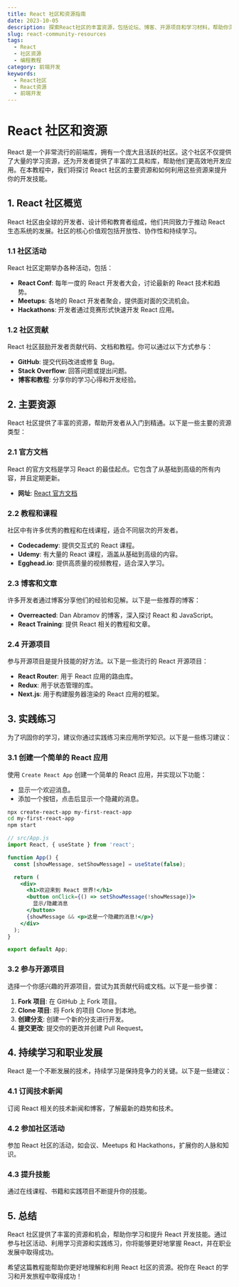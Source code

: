 ```yaml
---
title: React 社区和资源指南
date: 2023-10-05
description: 探索React社区的丰富资源，包括论坛、博客、开源项目和学习材料，帮助你深入理解和掌握React开发。
slug: react-community-resources
tags:
  - React
  - 社区资源
  - 编程教程
category: 前端开发
keywords:
  - React社区
  - React资源
  - 前端开发
---
```


# React 社区和资源

React 是一个非常流行的前端库，拥有一个庞大且活跃的社区。这个社区不仅提供了大量的学习资源，还为开发者提供了丰富的工具和库，帮助他们更高效地开发应用。在本教程中，我们将探讨 React 社区的主要资源和如何利用这些资源来提升你的开发技能。

## 1. React 社区概览

React 社区由全球的开发者、设计师和教育者组成，他们共同致力于推动 React 生态系统的发展。社区的核心价值观包括开放性、协作性和持续学习。

### 1.1 社区活动

React 社区定期举办各种活动，包括：

- **React Conf**: 每年一度的 React 开发者大会，讨论最新的 React 技术和趋势。
- **Meetups**: 各地的 React 开发者聚会，提供面对面的交流机会。
- **Hackathons**: 开发者通过竞赛形式快速开发 React 应用。

### 1.2 社区贡献

React 社区鼓励开发者贡献代码、文档和教程。你可以通过以下方式参与：

- **GitHub**: 提交代码改进或修复 Bug。
- **Stack Overflow**: 回答问题或提出问题。
- **博客和教程**: 分享你的学习心得和开发经验。

## 2. 主要资源

React 社区提供了丰富的资源，帮助开发者从入门到精通。以下是一些主要的资源类型：

### 2.1 官方文档

React 的官方文档是学习 React 的最佳起点。它包含了从基础到高级的所有内容，并且定期更新。

- **网址**: [React 官方文档](https://reactjs.org/docs/getting-started.html)

### 2.2 教程和课程

社区中有许多优秀的教程和在线课程，适合不同层次的开发者。

- **Codecademy**: 提供交互式的 React 课程。
- **Udemy**: 有大量的 React 课程，涵盖从基础到高级的内容。
- **Egghead.io**: 提供高质量的视频教程，适合深入学习。

### 2.3 博客和文章

许多开发者通过博客分享他们的经验和见解。以下是一些推荐的博客：

- **Overreacted**: Dan Abramov 的博客，深入探讨 React 和 JavaScript。
- **React Training**: 提供 React 相关的教程和文章。

### 2.4 开源项目

参与开源项目是提升技能的好方法。以下是一些流行的 React 开源项目：

- **React Router**: 用于 React 应用的路由库。
- **Redux**: 用于状态管理的库。
- **Next.js**: 用于构建服务器渲染的 React 应用的框架。

## 3. 实践练习

为了巩固你的学习，建议你通过实践练习来应用所学知识。以下是一些练习建议：

### 3.1 创建一个简单的 React 应用

使用 `Create React App` 创建一个简单的 React 应用，并实现以下功能：

- 显示一个欢迎消息。
- 添加一个按钮，点击后显示一个隐藏的消息。

```bash
npx create-react-app my-first-react-app
cd my-first-react-app
npm start
```

```jsx
// src/App.js
import React, { useState } from 'react';

function App() {
  const [showMessage, setShowMessage] = useState(false);

  return (
    <div>
      <h1>欢迎来到 React 世界!</h1>
      <button onClick={() => setShowMessage(!showMessage)}>
        显示/隐藏消息
      </button>
      {showMessage && <p>这是一个隐藏的消息!</p>}
    </div>
  );
}

export default App;
```

### 3.2 参与开源项目

选择一个你感兴趣的开源项目，尝试为其贡献代码或文档。以下是一些步骤：

1. **Fork 项目**: 在 GitHub 上 Fork 项目。
2. **Clone 项目**: 将 Fork 的项目 Clone 到本地。
3. **创建分支**: 创建一个新的分支进行开发。
4. **提交更改**: 提交你的更改并创建 Pull Request。

## 4. 持续学习和职业发展

React 是一个不断发展的技术，持续学习是保持竞争力的关键。以下是一些建议：

### 4.1 订阅技术新闻

订阅 React 相关的技术新闻和博客，了解最新的趋势和技术。

### 4.2 参加社区活动

参加 React 社区的活动，如会议、Meetups 和 Hackathons，扩展你的人脉和知识。

### 4.3 提升技能

通过在线课程、书籍和实践项目不断提升你的技能。

## 5. 总结

React 社区提供了丰富的资源和机会，帮助你学习和提升 React 开发技能。通过参与社区活动、利用学习资源和实践练习，你将能够更好地掌握 React，并在职业发展中取得成功。

希望这篇教程能帮助你更好地理解和利用 React 社区的资源。祝你在 React 的学习和开发旅程中取得成功！